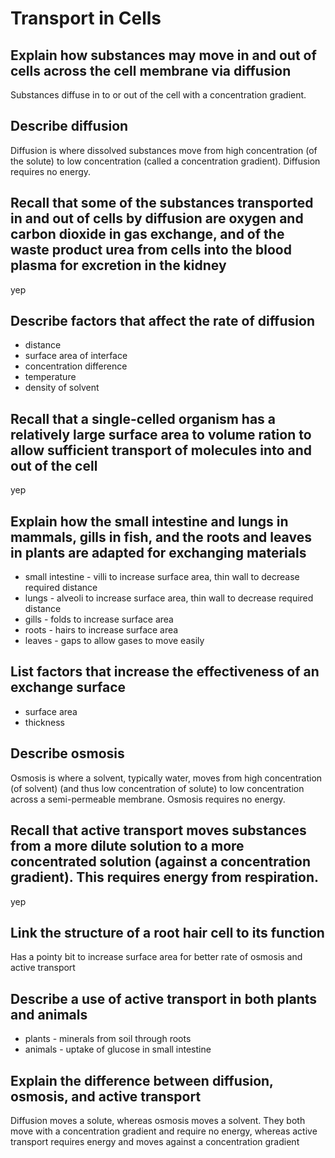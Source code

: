 # Transport in Cells
## Explain how substances may move in and out of cells across the cell membrane via diffusion
Substances diffuse in to or out of the cell with a concentration gradient.
## Describe diffusion
Diffusion is where dissolved substances move from high concentration (of the solute) to low concentration (called a concentration gradient). Diffusion requires no energy.
## Recall that some of the substances transported in and out of cells by diffusion are oxygen and carbon dioxide in gas exchange, and of the waste product urea from cells into the blood plasma for excretion in the kidney
yep
## Describe factors that affect the rate of diffusion
- distance
- surface area of interface
- concentration difference
- temperature
- density of solvent
## Recall that a single-celled organism has a relatively large surface area to volume ration to allow sufficient transport of molecules into and out of the cell
yep
## Explain how the small intestine and lungs in mammals, gills in fish, and the roots and leaves in plants are adapted for exchanging materials
- small intestine - villi to increase surface area, thin wall to decrease required distance
- lungs - alveoli to increase surface area, thin wall to decrease required distance
- gills - folds to increase surface area
- roots - hairs to increase surface area
- leaves - gaps to allow gases to move easily
## List factors that increase the effectiveness of an exchange surface
- surface area
- thickness
## Describe osmosis
Osmosis is where a solvent, typically water, moves from high concentration (of solvent) (and thus low concentration of solute) to low concentration across a semi-permeable membrane. Osmosis requires no energy.
## Recall that active transport moves substances from a more dilute solution to a more concentrated solution (against a concentration gradient). This requires energy from respiration.
yep
## Link the structure of a root hair cell to its function
Has a pointy bit to increase surface area for better rate of osmosis and active transport
## Describe a use of active transport in both plants and animals
- plants - minerals from soil through roots
- animals - uptake of glucose in small intestine
## Explain the difference between diffusion, osmosis, and active transport
Diffusion moves a solute, whereas osmosis moves a solvent. They both move with a concentration gradient and require no energy, whereas active transport requires energy and moves against a concentration gradient
